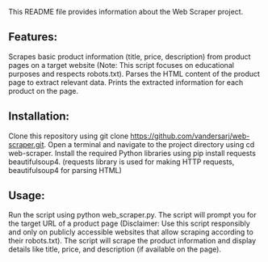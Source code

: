 This README file provides information about the Web Scraper project.

## Features:

Scrapes basic product information (title, price, description) from product pages on a target website (Note: This script focuses on educational purposes and respects robots.txt).
Parses the HTML content of the product page to extract relevant data.
Prints the extracted information for each product on the page.

## Installation:

Clone this repository using git clone https://github.com/vandersarj/web-scraper.git.
Open a terminal and navigate to the project directory using cd web-scraper.
Install the required Python libraries using pip install requests beautifulsoup4. (requests library is used for making HTTP requests, beautifulsoup4 for parsing HTML)

## Usage:

Run the script using python web_scraper.py.
The script will prompt you for the target URL of a product page (Disclaimer: Use this script responsibly and only on publicly accessible websites that allow scraping according to their robots.txt).
The script will scrape the product information and display details like title, price, and description (if available on the page).
